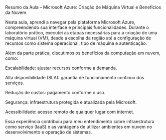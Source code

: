 Resumo da Aula – Microsoft Azure: Criação de Máquina Virtual e Benefícios da Nuvem

Nesta aula, aprendi a navegar pela plataforma Microsoft Azure, compreendendo sua interface e principais funcionalidades. Durante o laboratório prático, executei as etapas necessárias para a criação de uma máquina virtual (VM), desde a escolha da região até a configuração de recursos como sistema operacional, tipo de máquina e autenticação.

Além da parte prática, discutimos os benefícios da computação em nuvem, como:

Escalabilidade: ajustar recursos conforme a demanda.

Alta disponibilidade (SLA): garantia de funcionamento contínuo dos serviços.

Redução de custos: pagamento conforme o uso.

Segurança: infraestrutura protegida e atualizada pela Microsoft.

Acessibilidade: acesso remoto de qualquer lugar com internet.

Essa experiência contribuiu para meu entendimento sobre infraestrutura como serviço (IaaS) e as vantagens de utilizar ambientes em nuvem no desenvolvimento e operação de sistemas.

